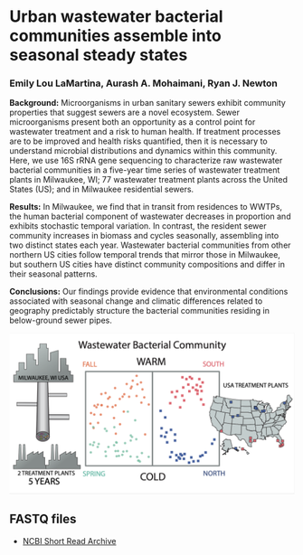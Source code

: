 # Urban wastewater bacterial communities assemble into seasonal steady states
### Emily Lou LaMartina, Aurash A. Mohaimani, Ryan J. Newton

<b>Background:</b> Microorganisms in urban sanitary sewers exhibit community properties that suggest sewers are a novel ecosystem. Sewer microorganisms present both an opportunity as a control point for wastewater treatment and a risk to human health. If treatment processes are to be improved and health risks quantified, then it is necessary to understand microbial distributions and dynamics within this community. Here, we use 16S rRNA gene sequencing to characterize raw wastewater bacterial communities in a five-year time series of wastewater treatment plants in Milwaukee, WI; 77 wastewater treatment plants across the United States (US); and in Milwaukee residential sewers. 


<b>Results:</b> In Milwaukee, we find that in transit from residences to WWTPs, the human bacterial component of wastewater decreases in proportion and exhibits stochastic temporal variation. In contrast, the resident sewer community increases in biomass and cycles seasonally, assembling into two distinct states each year. Wastewater bacterial communities from other northern US cities follow temporal trends that mirror those in Milwaukee, but southern US cities have distinct community compositions and differ in their seasonal patterns. 


<b>Conclusions:</b> Our findings provide evidence that environmental conditions associated with seasonal change and climatic differences related to geography predictably structure the bacterial communities residing in below-ground sewer pipes.



![image](https://github.com/NewtonLabUWM/Sewage_TimeSeries/blob/master/RData/abstract.png)


## FASTQ files
* [NCBI Short Read Archive](https://dataview.ncbi.nlm.nih.gov/object/PRJNA597057?reviewer=ese28bvsdbj8hpbrdgi2nipk7f)
